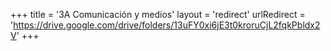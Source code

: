 +++
title = '3A Comunicación y medios'
layout = 'redirect'
urlRedirect = 'https://drive.google.com/drive/folders/13uFY0xi6jE3t0kroruCjL2fqkPbldx2V'
+++